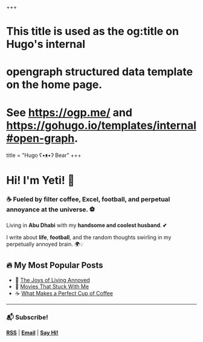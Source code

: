 +++
# This title is used as the og:title on Hugo's internal
# opengraph structured data template on the home page.
# See https://ogp.me/ and https://gohugo.io/templates/internal#open-graph.
title = "Hugo ʕ•ᴥ•ʔ Bear"
+++

# Hi! I'm Yeti! 🌟

### ☕ Fueled by filter coffee, Excel, football, and perpetual annoyance at the universe. ⚽

Living in **Abu Dhabi** with my **handsome and coolest husband**. 💕

I write about **life**, **football**, and the random thoughts swirling in my perpetually annoyed brain. 🌍💡

## 🔥 My Most Popular Posts
- 😤 [The Joys of Living Annoyed](#)
- 🎥 [Movies That Stuck With Me](#)
- ☕ [What Makes a Perfect Cup of Coffee](#)

---

### 📬 Subscribe!
**[RSS](#)** | **[Email](#)** | **[Say Hi!](mailto:hello@yeti.com)**
